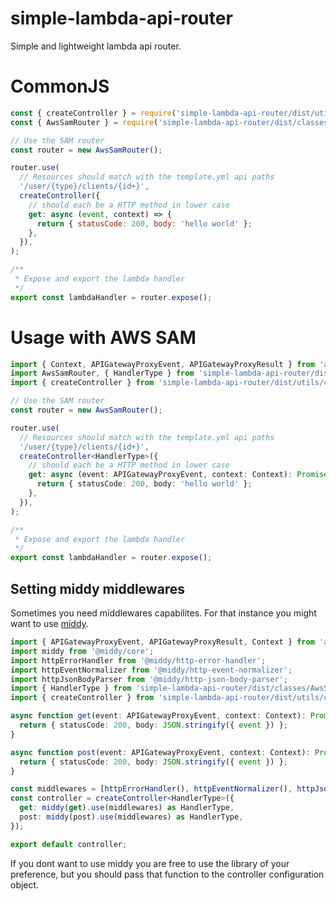 # simple-lambda-api-router

Simple and lightweight lambda api router.

# CommonJS

```javascript
const { createController } = require('simple-lambda-api-router/dist/utils/controller');
const { AwsSamRouter } = require('simple-lambda-api-router/dist/classes');

// Use the SAM router
const router = new AwsSamRouter();

router.use(
  // Resources should match with the template.yml api paths
  '/user/{type}/clients/{id+}',
  createController({
    // should each be a HTTP method in lower case
    get: async (event, context) => {
      return { statusCode: 200, body: 'hello world' };
    },
  }),
);

/**
 * Expose and export the lambda handler
 */
export const lambdaHandler = router.expose();
```

# Usage with AWS SAM

```typescript
import { Context, APIGatewayProxyEvent, APIGatewayProxyResult } from 'aws-lambda';
import AwsSamRouter, { HandlerType } from 'simple-lambda-api-router/dist/classes/AwsSamRouter';
import { createController } from 'simple-lambda-api-router/dist/utils/controller';

// Use the SAM router
const router = new AwsSamRouter();

router.use(
  // Resources should match with the template.yml api paths
  '/user/{type}/clients/{id+}',
  createController<HandlerType>({
    // should each be a HTTP method in lower case
    get: async (event: APIGatewayProxyEvent, context: Context): Promise<APIGatewayProxyResult> => {
      return { statusCode: 200, body: 'hello world' };
    },
  }),
);

/**
 * Expose and export the lambda handler
 */
export const lambdaHandler = router.expose();
```

## Setting middy middlewares

Sometimes you need middlewares capabilites. For that instance you might want to use [middy](https://middy.js.org/).

```typescript
import { APIGatewayProxyEvent, APIGatewayProxyResult, Context } from 'aws-lambda';
import middy from '@middy/core';
import httpErrorHandler from '@middy/http-error-handler';
import httpEventNormalizer from '@middy/http-event-normalizer';
import httpJsonBodyParser from '@middy/http-json-body-parser';
import { HandlerType } from 'simple-lambda-api-router/dist/classes/AwsSamRouter';
import { createController } from 'simple-lambda-api-router/dist/utils/controller';

async function get(event: APIGatewayProxyEvent, context: Context): Promise<APIGatewayProxyResult> {
  return { statusCode: 200, body: JSON.stringify({ event }) };
}

async function post(event: APIGatewayProxyEvent, context: Context): Promise<APIGatewayProxyResult> {
  return { statusCode: 200, body: JSON.stringify({ event }) };
}

const middlewares = [httpErrorHandler(), httpEventNormalizer(), httpJsonBodyParser()];
const controller = createController<HandlerType>({
  get: middy(get).use(middlewares) as HandlerType,
  post: middy(post).use(middlewares) as HandlerType,
});

export default controller;
```

If you dont want to use middy you are free to use the library of your preference, but you should pass that function to the controller configuration object.
